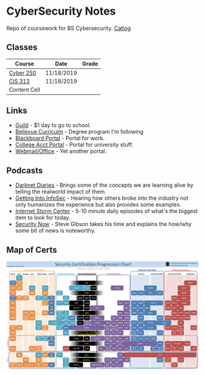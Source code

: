 # CyberSecurity Notes

Repo of coursework for BS Cybersecurity. 
[Catlog](./files/19-21-catalog.pdf)

## Classes

| Course | Date | Grade|  
| ------------- | ------------- | ------------- |  
| [Cyber 250](classes/CYBR250/CYBR250.md)  | 11/18/2019  |
| [CIS 313](classes/CIS313/CIS313.md) | 11/18/2019  |
| Content Cell  |

## Links
*  [Guild](https://www.guildeducation.com/) - $1 day to go to school.  
*  [Bellevue Curriculm](https://www.bellevue.edu/degrees/bachelor/cybersecurity-bs-cohort/) - Degree program I'm following
*  [Blackboard Portal](https://cyberactive.bellevue.edu/) - Portal for work.
*  [College Acct Portal](https://bruin.bellevue.edu/) - Portal for university stuff.
*  [Webmail/Office]( https://outlook.office.com) - Yet another portal.

## Podcasts
*  [Darknet Diaries](https://darknetdiaries.com/) - Brings some of the concepts we are learning alive by telling the realworld impact of them.
*  [Getting Into InfoSec](https://gettingintoinfosec.com/) - Hearing how others broke into the industry not only humanizes the experience but also provides some examples.
*  [Internet Storm Center](https://isc.sans.edu/podcast.html) - 5-10 minute daily episodes of what's the biggest item to look for today.  
*  [Security Now](https://twit.tv/shows/security-now) - Steve Gibson takes his time and explains the how/why some bit of news is noteworthy.  


## Map of Certs
![Map of Certs](./files/Security_Cert_Map.png)

